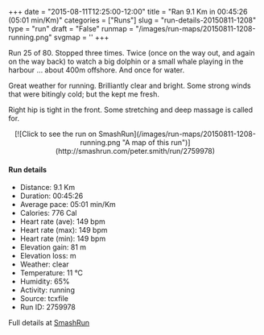 +++
date = "2015-08-11T12:25:00-12:00"
title = "Ran 9.1 Km in 00:45:26 (05:01 min/Km)"
categories = ["Runs"]
slug = "run-details-20150811-1208"
type = "run"
draft = "False"
runmap = "/images/run-maps/20150811-1208-running.png"
svgmap = '<polyline points="0 54, 1 55, 0 57, 1 57, 0 59, 1 59, 12 48, 13 48, 19 46, 25 48, 26 47, 28 45, 29 43, 32 42, 47 43, 51 45, 59 52, 66 54, 70 55, 76 54, 86 52, 90 49, 97 51, 100 52, 97 51, 90 49, 86 52, 76 54, 71 55, 66 54, 58 51, 49 44, 47 43, 34 42, 29 43, 25 47, 20 45, 17 46, 11 48, 9 51">'
+++

Run 25 of 80. Stopped three times. Twice (once on the way out, and again on the way back) to watch a big dolphin or a small whale playing in the harbour ... about 400m offshore. And once for water. 

Great weather for running. Brilliantly clear and bright. Some strong winds that were bitingly cold; but the kept me fresh.  

Right hip is tight in the front. Some stretching and deep massage is called for. 



<!--more-->

<center>
[![Click to see the run on SmashRun](/images/run-maps/20150811-1208-running.png "A map of this run")](http://smashrun.com/peter.smith/run/2759978)
</center>

#### Run details

* Distance: 9.1 Km
* Duration: 00:45:26
* Average pace: 05:01 min/Km
* Calories: 776 Cal
* Heart rate (ave): 149 bpm
* Heart rate (max): 149 bpm
* Heart rate (min): 149 bpm
* Elevation gain: 81 m
* Elevation loss:  m
* Weather: clear
* Temperature: 11 &deg;C
* Humidity: 65%
* Activity: running
* Source: tcxfile
* Run ID: 2759978

Full details at [SmashRun](http://smashrun.com/peter.smith/run/2759978)